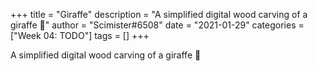 +++
title = "Giraffe"
description = "A simplified digital wood carving of a giraffe 🐘"
author = "Scimister#6508"
date = "2021-01-29"
categories = ["Week 04: TODO"]
tags = []
+++

A simplified digital wood carving of a giraffe 🐘
